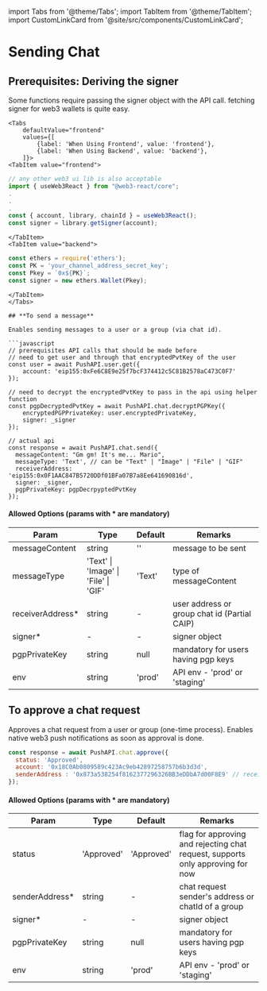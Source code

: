 import Tabs from '@theme/Tabs';
import TabItem from '@theme/TabItem';
import CustomLinkCard from '@site/src/components/CustomLinkCard';

# Sending Chat

## Prerequisites: Deriving the signer

Some functions require passing the signer object with the API call. fetching signer for web3 wallets is quite easy.

```mdx-code-block
<Tabs
    defaultValue="frontend"
    values={[
        {label: 'When Using Frontend', value: 'frontend'},
        {label: 'When Using Backend', value: 'backend'},
    ]}>
<TabItem value="frontend">
```

```typescript
// any other web3 ui lib is also acceptable
import { useWeb3React } from "@web3-react/core";
.
.
.
const { account, library, chainId } = useWeb3React();
const signer = library.getSigner(account);
```

```mdx-code-block
</TabItem>
<TabItem value="backend">
```

```typescript
const ethers = require('ethers');
const PK = 'your_channel_address_secret_key';
const Pkey = `0x${PK}`;
const signer = new ethers.Wallet(Pkey);
```

```mdx-code-block
</TabItem>
</Tabs>

## **To send a message**

Enables sending messages to a user or a group (via chat id).

```javascript
// prerequisites API calls that should be made before
// need to get user and through that encryptedPvtKey of the user
const user = await PushAPI.user.get({
    account: 'eip155:0xFe6C8E9e25f7bcF374412c5C81B2578aC473C0F7'
});
  
// need to decrypt the encryptedPvtKey to pass in the api using helper function
const pgpDecryptedPvtKey = await PushAPI.chat.decryptPGPKey({
    encryptedPGPPrivateKey: user.encryptedPrivateKey, 
    signer: _signer
});

// actual api
const response = await PushAPI.chat.send({
  messageContent: "Gm gm! It's me... Mario",
  messageType: 'Text', // can be "Text" | "Image" | "File" | "GIF" 
  receiverAddress: 'eip155:0x0F1AAC847B5720DDf01BFa07B7a8Ee641690816d',
  signer: _signer,
  pgpPrivateKey: pgpDecrpyptedPvtKey
});
```

#### Allowed Options (params with \* are mandatory)

| Param             | Type                                 | Default | Remarks                                      |
| ----------------- | ------------------------------------ | ------- | -------------------------------------------- |
| messageContent    | string                               | ''      | message to be sent                           |
| messageType       | 'Text' \| 'Image' \| 'File' \| 'GIF' | 'Text'  | type of messageContent                       |
| receiverAddress\* | string                               | -       | user address or group chat id (Partial CAIP) |
| signer\*          | -                                    | -       | signer object                                |
| pgpPrivateKey     | string                               | null    | mandatory for users having pgp keys          |
| env               | string                               | 'prod'  | API env - 'prod' or 'staging'                |

<CustomLinkCard text="To Send Message" link="https://www.npmjs.com/package/@pushprotocol/restapi#to-send-a-message"/>

## **To approve a chat request**

Approves a chat request from a user or group (one-time process). Enables native web3 push notifications as soon as approval is done.

```javascript
const response = await PushAPI.chat.approve({
  status: 'Approved',
  account: '0x18C0Ab0809589c423Ac9eb42897258757b6b3d3d',
  senderAddress : '0x873a538254f8162377296326BB3eDDbA7d00F8E9' // receiver's address or chatId of a group
});
```

#### Allowed Options (params with \* are mandatory)

| Param           | Type       | Default    | Remarks                                                                        |
| --------------- | ---------- | ---------- | ------------------------------------------------------------------------------ |
| status          | 'Approved' | 'Approved' | flag for approving and rejecting chat request, supports only approving for now |
| senderAddress\* | string     | -          | chat request sender's address or chatId of a group                             |
| signer\*        | -          | -          | signer object                                                                  |
| pgpPrivateKey   | string     | null       | mandatory for users having pgp keys                                            |
| env             | string     | 'prod'     | API env - 'prod' or 'staging'                                                  |

<CustomLinkCard text="To Approve a Chat Request" link="https://www.npmjs.com/package/@pushprotocol/restapi#to-approve-a-chat-request"/>
